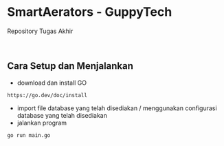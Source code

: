 # SmartAerators - GuppyTech
Repository Tugas Akhir

<br>

## Cara Setup dan Menjalankan

- download dan install GO

```
https://go.dev/doc/install
```

- import file database yang telah disediakan / menggunakan configurasi database yang telah disediakan
- jalankan program

```
go run main.go
```
